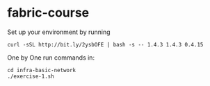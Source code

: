 # fabric-course
Set up your environment by running 
```
curl -sSL http://bit.ly/2ysbOFE | bash -s -- 1.4.3 1.4.3 0.4.15
```

One by One run commands in:
```
cd infra-basic-network
./exercise-1.sh
```
